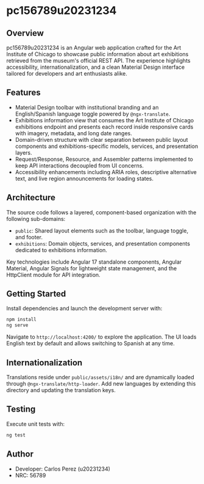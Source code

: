 # pc156789u20231234

## Overview
pc156789u20231234 is an Angular web application crafted for the Art Institute of Chicago to showcase public information about art exhibitions retrieved from the museum's official REST API. The experience highlights accessibility, internationalization, and a clean Material Design interface tailored for developers and art enthusiasts alike.

## Features
- Material Design toolbar with institutional branding and an English/Spanish language toggle powered by `@ngx-translate`.
- Exhibitions information view that consumes the Art Institute of Chicago exhibitions endpoint and presents each record inside responsive cards with imagery, metadata, and long date ranges.
- Domain-driven structure with clear separation between public layout components and exhibitions-specific models, services, and presentation layers.
- Request/Response, Resource, and Assembler patterns implemented to keep API interactions decoupled from UI concerns.
- Accessibility enhancements including ARIA roles, descriptive alternative text, and live region announcements for loading states.

## Architecture
The source code follows a layered, component-based organization with the following sub-domains:
- `public`: Shared layout elements such as the toolbar, language toggle, and footer.
- `exhibitions`: Domain objects, services, and presentation components dedicated to exhibitions information.

Key technologies include Angular 17 standalone components, Angular Material, Angular Signals for lightweight state management, and the HttpClient module for API integration.

## Getting Started
Install dependencies and launch the development server with:

```bash
npm install
ng serve
```

Navigate to `http://localhost:4200/` to explore the application. The UI loads English text by default and allows switching to Spanish at any time.

## Internationalization
Translations reside under `public/assets/i18n/` and are dynamically loaded through `@ngx-translate/http-loader`. Add new languages by extending this directory and updating the translation keys.

## Testing
Execute unit tests with:

```bash
ng test
```

## Author
- Developer: Carlos Perez (u20231234)
- NRC: 56789


